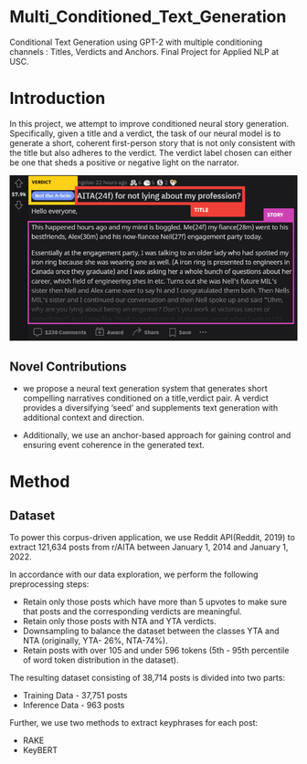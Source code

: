 # Multi_Conditioned_Text_Generation
Conditional Text Generation using GPT-2 with multiple conditioning channels : Titles, Verdicts and Anchors. Final Project for Applied NLP at USC.

# Introduction
In this project, we attempt to improve conditioned
neural story generation. Specifically, given a title
and a verdict, the task of our neural model is to
generate a short, coherent first-person story that is
not only consistent with the title but also adheres
to the verdict. The verdict label chosen can either
be one that sheds a positive or negative light on the
narrator.

![alt text](aita_sample_annotated.png)

## Novel Contributions

- we propose a neural text generation system that
generates short compelling narratives conditioned
on a title,verdict pair. A verdict provides a diversifying
‘seed’ and supplements text generation with
additional context and direction.

- Additionally, we use an anchor-based
approach for gaining control and ensuring event
coherence in the generated text.

# Method

## Dataset

To power this corpus-driven application, we use
Reddit API(Reddit, 2019) to extract 121,634 posts
from r/AITA between January 1, 2014 and January
1, 2022.

In accordance with our data exploration, we perform
the following preprocessing steps:
- Retain only those posts which have more than
5 upvotes to make sure that posts and the corresponding
verdicts are meaningful.
- Retain only those posts with NTA and YTA
verdicts.
- Downsampling to balance the dataset between
the classes YTA and NTA (originally, YTA-
26%, NTA-74%).
- Retain posts with over 105 and under 596
tokens (5th - 95th percentile of word token
distribution in the dataset).

The resulting dataset consisting of 38,714 posts is
divided into two parts:
- Training Data - 37,751 posts
- Inference Data - 963 posts

Further, we use two methods to extract keyphrases
for each post:
- RAKE
- KeyBERT
